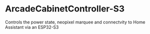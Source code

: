 # ArcadeCabinetController-S3

Controls the power state, neopixel marquee and connectvity to Home Assistant via an ESP32-S3
